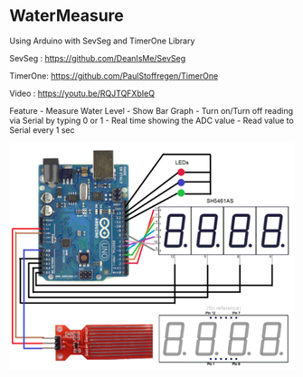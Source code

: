 # WaterMeasure
Using Arduino with SevSeg and TimerOne Library

SevSeg  : https://github.com/DeanIsMe/SevSeg

TimerOne: https://github.com/PaulStoffregen/TimerOne

Video   : https://youtu.be/RQJTQFXbIeQ

Feature
    - Measure Water Level
    - Show Bar Graph
    - Turn on/Turn off reading via Serial by typing 0 or 1
    - Real time showing the ADC value
    - Read value to Serial every 1 sec

![ScreenShot](Diagram.png)
